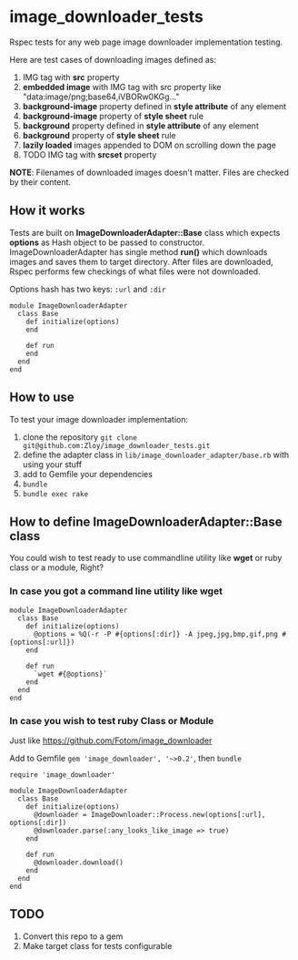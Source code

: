 # image_downloader_tests

Rspec tests for any web page image downloader implementation testing.

Here are test cases of downloading images defined as:

1. IMG tag with **src** property
1. **embedded image** with IMG tag with src property like "data:image/png;base64,iVBORw0KGg..."
1. **background-image** property defined in **style attribute** of any element
1. **background-image** property of **style sheet** rule
1. **background** property defined in **style attribute** of any element
1. **background** property of **style sheet** rule
1. **lazily loaded** images appended to DOM on scrolling down the page
1. TODO IMG tag with **srcset** property

**NOTE**: Filenames of downloaded images doesn't matter. Files are checked by their content.

## How it works

Tests are built on **ImageDownloaderAdapter::Base** class which expects **options** as Hash object to be passed to constructor. ImageDownloaderAdapter has single method **run()** which downloads images and saves them to target directory. After files are downloaded, Rspec performs few checkings of what files were not downloaded.

Options hash has two keys: `:url` and `:dir`

```
module ImageDownloaderAdapter
  class Base
    def initialize(options)
    end

    def run
    end
  end
end
```


## How to use

To test your image downloader implementation:

1. clone the repository `git clone git@github.com:Zloy/image_downloader_tests.git` 
2. define the adapter class in `lib/image_downloader_adapter/base.rb` with using your stuff
3. add to Gemfile your dependencies
4. `bundle`
5. `bundle exec rake`

## How to define ImageDownloaderAdapter::Base class

You could wish to test ready to use commandline utility like **wget** or ruby class or a module, Right?

### In case you got a command line utility like wget

```
module ImageDownloaderAdapter
  class Base
    def initialize(options)
      @options = %Q(-r -P #{options[:dir]} -A jpeg,jpg,bmp,gif,png #{options[:url]})
    end
    
    def run
      `wget #{@options}`
    end
  end
end
```

### In case you wish to test ruby Class or Module

Just like https://github.com/Fotom/image_downloader

Add to Gemfile  `gem 'image_downloader', '~>0.2'`, then `bundle`

```
require 'image_downloader'

module ImageDownloaderAdapter
  class Base
    def initialize(options)
      @downloader = ImageDownloader::Process.new(options[:url], options[:dir])
      @downloader.parse(:any_looks_like_image => true)
    end
    
    def run
      @downloader.download()
    end
  end
end
```

## TODO

1. Convert this repo to a gem
2. Make target class for tests configurable
